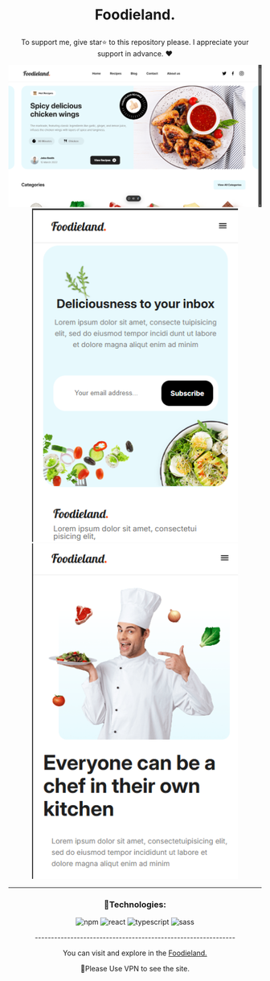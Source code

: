 

# <p align="center" color="#eb5e28">Foodieland.</p>

<p align="center">To support me, give star⭐ to this repository please.
I appreciate your support in advance. ❤</p>

<img src="public/readme.png"/>
<section width="100%" display="flex" align="center" gap="2rem">
  <img src="public/Screenshot (206).png" width="410"/>
  <img src="public/Screenshot (207).png" width="410"/>
</section>

<hr/>

### <p align="center">🔧Technologies:</p>
<div align="center" >
  
![npm](https://img.shields.io/badge/npm-008faf?style=for-the-badge&logo=npm&logoColor=white)
![react](https://img.shields.io/badge/react-008faf?style=for-the-badge&logo=react&logoColor=white)
![typescript](https://img.shields.io/badge/typescript-008faf?style=for-the-badge&logo=typescript&logoColor=white)
![sass](https://img.shields.io/badge/sass-008faf?style=for-the-badge&logo=sass&logoColor=white)
  
</div>

<p align="center">--------------------------------------------------------------</p>
  
<p align="center">You can visit and explore in the <a href="https://foodieland-sass-project.vercel.app/" target="_blank">Foodieland.</a></p>
<p align="center">📌Please Use VPN to see the site.</p>
